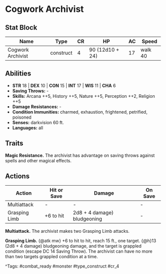 # Cogwork Archivist

## Stat Block

| Name | Type | CR | HP | AC | Speed |
|------|------|----|----|----|-------|
| Cogwork Archivist | construct | 4 | 90 (12d10 + 24) | 17 | walk 40 |

## Abilities

- **STR** 18 | **DEX** 10 | **CON** 15 | **INT** 17 | **WIS** 11 | **CHA** 6
- **Saving Throws:** -  
- **Skills:** Arcana ++5, History ++5, Nature ++5, Perception ++2, Religion ++5  
- **Damage Resistances:** -  
- **Condition Immunities:** charmed, exhaustion, frightened, petrified, poisoned  
- **Senses:** darkvision 60 ft.  
- **Languages:** all

## Traits

**Magic Resistance.** The archivist has advantage on saving throws against spells and other magical effects.


## Actions

| Action | Hit or Save | Damage | On Save |
|--------|--------------|--------|----------|
| Multiattack | - | - | - |
| Grasping Limb | +6 to hit | 2d8 + 4 damage) bludgeoning | - |

**Multiattack.** The archivist makes two Grasping Limb attacks.

**Grasping Limb.** {@atk mw} +6 to hit to hit, reach 15 ft., one target. {@h}13 (2d8 + 4 damage) bludgeoning damage, and the target is grappled condition (escape DC 14 Saving Throw). The archivist can have no more than two targets grappled condition at a time.


^Tags: #combat_ready #monster #type_construct #cr_4